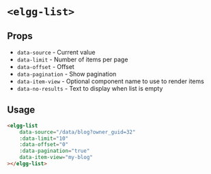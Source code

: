 # `<elgg-list>`

## Props

 * `data-source` - Current value
 * `data-limit` - Number of items per page
 * `data-offset` - Offset
 * `data-pagination` - Show pagination
 * `data-item-view` - Optional component name to use to render items
 * `data-no-results` - Text to display when list is empty
 
## Usage

```html
<elgg-list
    data-source="/data/blog?owner_guid=32"
    :data-limit="10"
    :data-offset="0"
    :data-pagination="true"
    data-item-view="my-blog"
></elgg-list>
```

